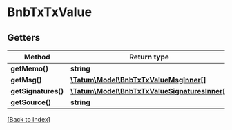 # BnbTxTxValue

## Getters

Method | Return type | Description | Notes
------------ | ------------- | ------------- | -------------
**getMemo()** | **string** |  | [optional]
**getMsg()** | [**\Tatum\Model\BnbTxTxValueMsgInner[]**](BnbTxTxValueMsgInner.md) |  | [optional]
**getSignatures()** | [**\Tatum\Model\BnbTxTxValueSignaturesInner[]**](BnbTxTxValueSignaturesInner.md) |  | [optional]
**getSource()** | **string** |  | [optional]

[[Back to Index]](../index.md)
